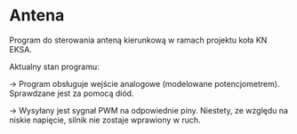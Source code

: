 Antena
======

Program do sterowania anteną kierunkową w ramach projektu koła KN EKSA.

Aktualny stan programu:

-> Program obsługuje wejście analogowe (modelowane potencjometrem).
   Sprawdzane jest za pomocą diód.

-> Wysyłany jest sygnał PWM na odpowiednie piny.
   Niestety, ze względu na niskie napięcie, silnik nie zostaje wprawiony w ruch.
